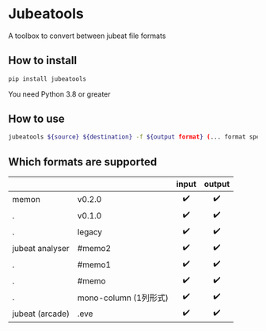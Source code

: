 # Jubeatools
A toolbox to convert between jubeat file formats

## How to install
```sh
pip install jubeatools
```

You need Python 3.8 or greater

## How to use
```sh
jubeatools ${source} ${destination} -f ${output format} (... format specific options)
```

## Which formats are supported
|                 |                      | input | output |
|-----------------|----------------------|:-----:|:------:|
| memon           | v0.2.0               | ✔️     | ✔️      |
| .               | v0.1.0               | ✔️     | ✔️      |
| .               | legacy               | ✔️     | ✔️      |
| jubeat analyser | #memo2               | ✔️     | ✔️      |
| .               | #memo1               | ✔️     | ✔️      |
| .               | #memo                | ✔️     | ✔️      |
| .               | mono-column (1列形式) | ✔️     | ✔️      |
| jubeat (arcade) | .eve                 | ✔️     | ✔️      |

